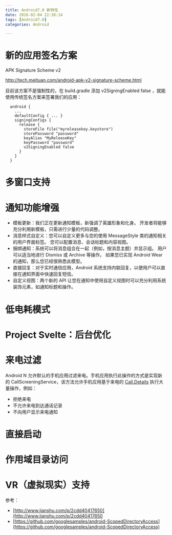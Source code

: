 ```yaml
---
title: Android7.0 新特性
date: 2016-02-04 22:38:14
tags: [Android7.0]
categories: Android

---
```



# 新的应用签名方案

APK Signature Scheme v2

http://tech.meituan.com/android-apk-v2-signature-scheme.html


目前该方案不是强制性的，在 build.gradle 添加 v2SigningEnabled false ，就能使用传统签名方案来签署我们的应用：

```
  android {
    ...
    defaultConfig { ... }
    signingConfigs {
      release {
        storeFile file("myreleasekey.keystore")
        storePassword "password"
        keyAlias "MyReleaseKey"
        keyPassword "password"
        v2SigningEnabled false
      }
    }
  }
```

# 多窗口支持

# 通知功能增强

- 模板更新：我们正在更新通知模板，新强调了英雄形象和化身。 开发者将能够充分利用新模板，只需进行少量的代码调整。
- 消息样式自定义：您可以自定义更多与您的使用 MessageStyle
类的通知相关的用户界面标签。 您可以配置消息、会话标题和内容视图。
- 捆绑通知：系统可以将消息组合在一起（例如，按消息主题）并显示组。 用户可以适当地进行 Dismiss 或 Archive 等操作。 如果您已实现 Android Wear 的通知，那么您已经很熟悉此模型。
- 直接回复：对于实时通信应用，Android 系统支持内联回复，以便用户可以直接在通知界面中快速回复短信。
- 自定义视图：两个新的 API 让您在通知中使用自定义视图时可以充分利用系统装饰元素，如通知标题和操作。


# 低电耗模式

# Project Svelte：后台优化

# 来电过滤
Android N 允许默认的手机应用过滤来电。手机应用执行此操作的方式是实现新的 CallScreeningService，该方法允许手机应用基于来电的 [Call.Details](https://developer.android.com/reference/android/telecom/Call.Details.html)
执行大量操作，例如：

- 拒绝来电
- 不允许来电到达通话记录
- 不向用户显示来电通知

# 直接启动



# 作用域目录访问

# VR（虚拟现实）支持

参考：

- [http://www.jianshu.com/p/2cdd40417650](http://www.jianshu.com/p/2cdd40417650
- [https://github.com/googlesamples/android-ScopedDirectoryAccess](https://github.com/googlesamples/android-ScopedDirectoryAccess)